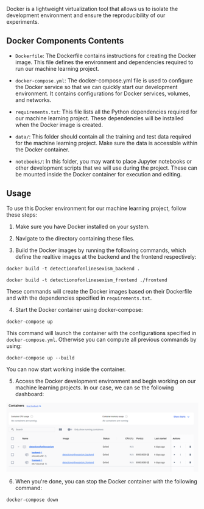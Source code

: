 Docker is a lightweight virtualization tool that allows us to isolate the development environment and ensure the reproducibility of our experiments.

## Docker Components Contents

- `Dockerfile`: The Dockerfile contains instructions for creating the Docker image. This file defines the environment and dependencies required to run our machine learning project.

- `docker-compose.yml`: The docker-compose.yml file is used to configure the Docker service so that we can quickly start our development environment. It contains configurations for Docker services, volumes, and networks.

- `requirements.txt`: This file lists all the Python dependencies required for our machine learning project. These dependencies will be installed when the Docker image is created.

- `data/`: This folder should contain all the training and test data required for the machine learning project. Make sure the data is accessible within the Docker container.

- `notebooks/`: In this folder, you may want to place Jupyter notebooks or other development scripts that we will use during the project. These can be mounted inside the Docker container for execution and editing.

## Usage

To use this Docker environment for our machine learning project, follow these steps:

1. Make sure you have Docker installed on your system.

2. Navigate to the directory containing these files.

3. Build the Docker images by running the following commands, which define the realtive images at the backend and the frontend respectively:

```
docker build -t detectionofonlinesexism_backend .
```
```
docker build -t detectionofonlinesexism_frontend ./frontend
```

These commands will create the Docker images based on their Dockerfile and with the dependencies specified in `requirements.txt`.

4. Start the Docker container using docker-compose:
```
docker-compose up
```

This command will launch the container with the configurations specified in `docker-compose.yml`. Otherwise you can compute all previous commands by using:
```
docker-compose up --build  
```

You can now start working inside the container.

5. Access the Docker development environment and begin working on our machine learning projects. In our case, we can se the following dashboard:

![Docker Dashboard](./references/images_doc/DockerDashboard.png)

6. When you're done, you can stop the Docker container with the following command:

```
docker-compose down
```

